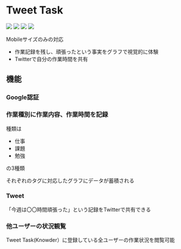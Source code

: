 # Tweet Task
<img src="https://img.shields.io/badge/PWA-brightgreen"> <img src="https://img.shields.io/badge/Vue-green"> <img src="https://img.shields.io/badge/Vuetify-blue"> <img src="https://img.shields.io/badge/Firebase-darkblue">

Mobileサイズのみの対応

- 作業記録を残し、頑張ったという事実をグラフで視覚的に体験
- Twitterで自分の作業時間を共有

## 機能
### Google認証

### 作業種別に作業内容、作業時間を記録
種類は
- 仕事
- 課題
- 勉強

の3種類

それぞれのタグに対応したグラフにデータが蓄積される

### Tweet
「今週は〇〇時間頑張った」という記録をTwitterで共有できる

### 他ユーザーの状況観覧
Tweet Task(Knowder）に登録している全ユーザーの作業状況を閲覧可能
